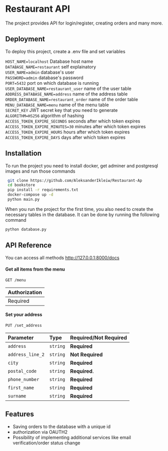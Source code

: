 # Restaurant API

The project provides API for login/register, creating orders and many more.


## Deployment

To deploy this project, create a .env file and set variables

`HOST_NAME=localhost` Database host name \
`DATABASE_NAME=restaurant` self explainatory \
`USER_NAME=admin` database's user \
`PASSWORD=admin` database's password \
`PORT=5432` port on which database is running \
`USER_DATABASE_NAME=restaurant_user` name of the user table \
`ADDRESS_DATABASE_NAME=address` name of the address table \
`ORDER_DATABASE_NAME=restaurant_order` name of the order table \
`MENU_DATABASE_NAME=menu` name of the menu table \
`SECRET_KEY` JWT secret key that you need to generate \
`ALGORITHM=HS256` algorithm of hashing \
`ACCESS_TOKEN_EXPIRE_SECONDS` seconds after which token expires \
`ACCESS_TOKEN_EXPIRE_MINUTES=30` minutes after which token expires \
`ACCESS_TOKEN_EXPIRE_HOURS` hours after which token expires \
`ACCESS_TOKEN_EXPIRE_DAYS` days after which token expires


## Installation

To run the project you need to install docker, get adminer and postgresql images and  run those commands

```bash
 git clone https://github.com/AleksanderIkleiw/Restaurant-Ap
 cd bookstore
 pip install -r requirements.txt
 docker-compose up -d
 python main.py
```
When you run the project for the first time, you also need to create the necessary tables in the database. It can be done by running the following command
```bash
python database.py
```  

## API Reference
You can access all methods http://127.0.0.1:8000/docs
#### Get all items from the menu

```http
GET /menu
```

| Authorization |              
| :-------- |
| Required |


#### Set your address

```http
PUT /set_address
```

| Parameter | Type     | Required/Not Required                       |
| :-------- | :------- | :-------------------------------- |
| `address`| `string` | **Required**|
| `address_line_2`      | `string` | **Not Required**|
| `city`      | `string` | **Required**|
| `postal_code`      | `string` | **Required**.|
| `phone_number`      | `string` | **Required**|
| `first_name`      | `string` | **Required**|
| `surname`      | `string` | **Required**|



## Features

- Saving orders to the database with a unique id
- authorization via OAUTH2
- Possibility of implementing additional services like email verification/order status change
